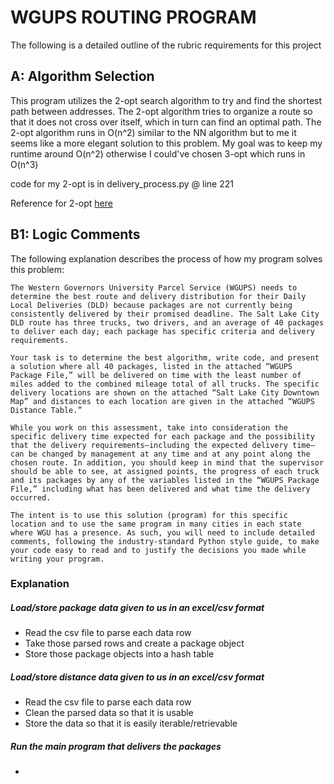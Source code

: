 # WGUPS ROUTING PROGRAM

The following is a detailed outline of the rubric requirements for this project

## A: Algorithm Selection

This program utilizes the 2-opt search algorithm to try and find the shortest path between addresses.
The 2-opt algorithm tries to organize a route so that it does not cross over itself, which in turn
can find an optimal path. The 2-opt algorithm runs in O(n^2) similar to the NN algorithm but to me 
it seems like a more elegant solution to this problem. My goal was to keep my runtime around
O(n^2) otherwise I could've chosen 3-opt which runs in O(n^3)

code for my 2-opt is in delivery_process.py @ line 221

Reference for 2-opt [here](https://en.wikipedia.org/wiki/2-opt)

## B1: Logic Comments
The following explanation describes the process of how my program solves this problem:

`The Western Governors University Parcel Service (WGUPS) needs to determine the best route and delivery distribution for their Daily Local Deliveries (DLD) because packages are not currently being consistently delivered by their promised deadline. The Salt Lake City DLD route has three trucks, two drivers, and an average of 40 packages to deliver each day; each package has specific criteria and delivery requirements.`

`Your task is to determine the best algorithm, write code, and present a solution where all 40 packages, listed in the attached “WGUPS Package File,” will be delivered on time with the least number of miles added to the combined mileage total of all trucks. The specific delivery locations are shown on the attached “Salt Lake City Downtown Map” and distances to each location are given in the attached “WGUPS Distance Table.”`

`While you work on this assessment, take into consideration the specific delivery time expected for each package and the possibility that the delivery requirements—including the expected delivery time—can be changed by management at any time and at any point along the chosen route. In addition, you should keep in mind that the supervisor should be able to see, at assigned points, the progress of each truck and its packages by any of the variables listed in the “WGUPS Package File,” including what has been delivered and what time the delivery occurred.`

`The intent is to use this solution (program) for this specific location and to use the same program in many cities in each state where WGU has a presence. As such, you will need to include detailed comments, following the industry-standard Python style guide, to make your code easy to read and to justify the decisions you made while writing your program.`

### Explanation

##### Load/store package data given to us in an excel/csv format
- Read the csv file to parse each data row
- Take those parsed rows and create a package object
- Store those package objects into a hash table


##### Load/store distance data given to us in an excel/csv format
- Read the csv file to parse each data row
- Clean the parsed data so that it is usable
- Store the data so that it is easily iterable/retrievable

##### Run the main program that delivers the packages 
- 
